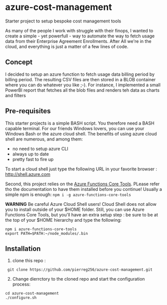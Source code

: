 # azure-cost-management
Starter project to setup bespoke cost management tools

As many of the people I work with struggle with their finops, I wanted to create a simple - yet powerfull - way to automate the way to fetch usage data from their Enterprise Agreement Enrollments.
After All we're in the cloud, and everything is just a matter of a few lines of code.

## Concept
I decided to setup an azure function to fetch usage data billing period by billing period. The resulting CSV files are then stored in a BLOB container where you can do whatever you like ;-). For instance, I implemented a small PowerBI report that fetches all the blob files and renders teh data as charts and filters

## Pre-requisites
This starter projects is a simple BASH script. You therefore need a BASH capable terminal. For our friends Windows lovers, you can use your Windows Bash or the azure cloud shell. The benefits of using azure cloud shell are numerous, and among them:
- no need to setup azure CLI
- always up to date
- pretty fast to fire up

To start a cloud shell just type the following URL in your favorite browser : http://shell.azure.com

Second, this project relies on the [Azure Functions Core Tools](https://github.com/Azure/azure-functions-core-tools). PLease refer tho the documentation to have them installed before you continue! Usually a simple npm is enough:
```npm i -g azure-functions-core-tools```

**WARNING** Be careful Azure Cloud Shell users! Cloud Shell does not allow you to install outside of your $HOME folder. Still, you can use Azure Functions Core Tools, but you'll have an extra setup step : be sure to be at the top of your $HOME hierarchy and type the following:

```
npm i azure-functions-core-tools
export PATH=$PATH:~/node_modules/.bin
```

## Installation
1. clone this repo : 

``` git clone https://github.com/pierreg256/azure-cost-management.git``` 

2. Change dierrctory to the cloned repo and start the configuration process:

```
cd azure-cost-management
./configure.sh
```

